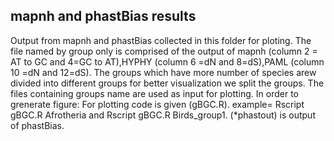 ## mapnh and phastBias results
Output from mapnh and phastBias collected in this folder for ploting. The file named by group only is comprised of the output of mapnh (column 2 = AT to GC  and 4=GC to AT),HYPHY (column 6 =dN and 8=dS),PAML (column 10 =dN and 12=dS). 
The groups which have more number of species arew divided into different groups for better visualization we split the groups. The files containing groups name are used as input for plotting.
In order to grenerate figure:
For plotting code is given (gBGC.R).
example= Rscript gBGC.R Afrotheria and Rscript gBGC.R Birds_group1. 
(*phastout) is output of phastBias.

